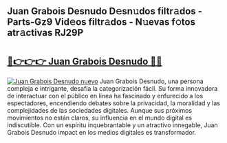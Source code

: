 ## Juan Grabois Desnudo D𝚎sn𝚞dos filtr𝚊dos - Parts-Gz9 Vid𝚎os filtr𝚊dos - N𝚞evas f𝚘tos atr𝚊ctivas RJ29P

# <h2><a href="http://mb0ggc1.tromn.icu/?c=Juan+Grabois+Desnudo">🔗👉👉👉 Juan Grabois Desnudo 🔗🔗</a></h2>

[![Juan Grabois Desnudo nuevo](https://i.imgur.com/pEAQMta.gif)](http://mb0ggc1.tromn.icu/?c=Juan+Grabois+Desnudo)
Juan Grabois Desnudo, una persona compleja e intrigante, desafía la categorización fácil. Su forma innovadora de interactuar con el público en línea ha fascinado y enfurecido a los espectadores, encendiendo debates sobre la privacidad, la moralidad y las complejidades de las sociedades digitales. Aunque sus próximos movimientos no están claros, su influencia en el mundo digital es indiscutible. Con un espíritu inquebrantable y un atractivo innegable, Juan Grabois Desnudo impact en los medios digitales es transformador.
